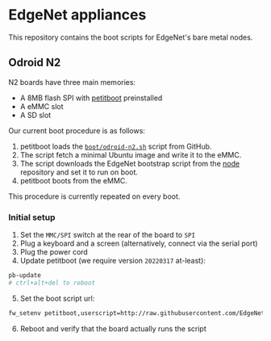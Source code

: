 # EdgeNet appliances

This repository contains the boot scripts for EdgeNet's bare metal nodes.

## Odroid N2

N2 boards have three main memories:
- A 8MB flash SPI with [petitboot][petitboot] preinstalled
- A eMMC slot
- A SD slot

Our current boot procedure is as follows:
1. petitboot loads the [`boot/odroid-n2.sh`](/boot/odroid-n2.sh) script from GitHub.
2. The script fetch a minimal Ubuntu image and write it to the eMMC.
3. The script downloads the EdgeNet bootstrap script from the [node][node] repository and set it to run on boot.
4. petitboot boots from the eMMC.

This procedure is currently repeated on every boot.

### Initial setup

1. Set the `MMC/SPI` switch at the rear of the board to `SPI`
2. Plug a keyboard and a screen (alternatively, connect via the serial port)
3. Plug the power cord
4. Update petitboot (we require version `20220317` at-least):
```bash
pb-update
# ctrl+alt+del to reboot
```
5. Set the boot script url:
```bash
fw_setenv petitboot,userscript=http://raw.githubusercontent.com/EdgeNet-project/hardware/main/boot/odroid-n2.sh
```
6. Reboot and verify that the board actually runs the script

[node]: https://github.com/EdgeNet-project/node
[petitboot]: https://forum.odroid.com/viewtopic.php?t=33873
